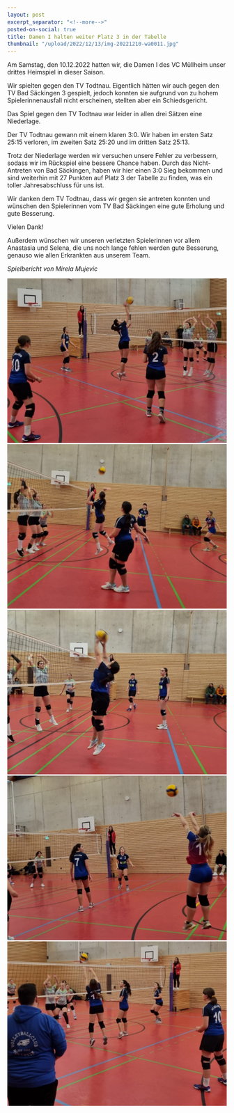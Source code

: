 ```yaml
---
layout: post
excerpt_separator: "<!--more-->"
posted-on-social: true
title: Damen I halten weiter Platz 3 in der Tabelle
thumbnail: "/upload/2022/12/13/img-20221210-wa0011.jpg"
---
```

Am Samstag, den 10.12.2022 hatten wir, die Damen I des VC Müllheim unser drittes Heimspiel in dieser Saison.

Wir spielten gegen den TV Todtnau. Eigentlich hätten wir auch gegen den TV Bad Säckingen 3 gespielt, jedoch konnten sie aufgrund von zu hohem Spielerinnenausfall nicht erscheinen, stellten aber ein Schiedsgericht.

Das Spiel gegen den TV Todtnau war leider in allen drei Sätzen eine Niederlage. 

Der TV Todtnau gewann mit einem klaren 3:0. Wir haben im ersten Satz 25:15 verloren, im zweiten Satz 25:20 und im dritten Satz 25:13.

Trotz der Niederlage werden wir versuchen unsere Fehler zu verbessern, sodass wir im Rückspiel eine bessere Chance haben. Durch das Nicht-Antreten von Bad Säckingen, haben wir hier einen 3:0 Sieg bekommen und sind weiterhin mit 27 Punkten auf Platz 3 der Tabelle zu finden, was ein toller Jahresabschluss für uns ist. 

Wir danken dem TV Todtnau, dass wir gegen sie antreten konnten und wünschen den Spielerinnen vom TV Bad Säckingen eine gute Erholung und gute Besserung. 

Vielen Dank! 

Außerdem wünschen wir unseren verletzten Spielerinnen vor allem Anastasia und Selena, die uns noch lange fehlen werden gute Besserung, genauso wie allen Erkrankten aus unserem Team. 

_Spielbericht von Mirela Mujevic_

![](/upload/2022/12/13/img-20221210-wa0012.jpg)![](/upload/2022/12/13/img-20221210-wa0026.jpg)![](/upload/2022/12/13/img-20221210-wa0030.jpg)![](/upload/2022/12/13/img-20221210-wa0052.jpg)![](/upload/2022/12/13/img-20221210-wa0059.jpg)